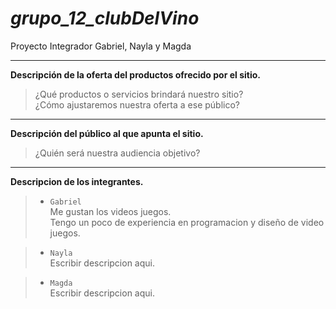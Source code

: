 # *grupo_12_clubDelVino*
Proyecto Integrador Gabriel, Nayla y Magda

---
**Descripción de la oferta del productos ofrecido por el sitio.**
>
>¿Qué productos o servicios brindará nuestro sitio?  
>¿Cómo ajustaremos nuestra oferta a ese público?  

---
**Descripción del público al que apunta el sitio.**
>
>¿Quién será nuestra audiencia objetivo?   

---
**Descripcion de los integrantes.**

> - `Gabriel`  
Me gustan los videos juegos.  
Tengo un poco de experiencia en programacion y diseño de video juegos.
  
> - `Nayla`  
Escribir descripcion aqui.

> - `Magda`  
Escribir descripcion aqui.

